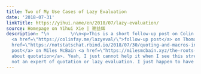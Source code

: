 ```yaml
---
title: Two of My Use Cases of Lazy Evaluation
date: '2018-07-31'
linkTitle: https://yihui.name/en/2018/07/lazy-evaluation/
source: Homepage on Yihui Xie | 谢益辉
description: "\n        \n\n<p>This is a short follow-up post on Colin Fay&rsquo;s
  <a href=\"https://colinfay.me/lazyeval/\">follow-up post</a> on Thomas Lumley <a
  href=\"https://notstatschat.rbind.io/2018/07/30/quoting-and-macros-in-r/\">follow-up
  post</a> on Miles McBain <a href=\"https://milesmcbain.xyz/the-roots-of-quotation/\">post
  about quotation</a>. Yeah, I just cannot help it when I see this streak.</p>\n\n<p>I&rsquo;m
  not an expert of quotation or lazy evaluation. I just happen to have used them occasionally. "
---
```


